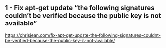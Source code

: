 ## 1 - Fix apt-get update “the following signatures couldn’t be verified because the public key is not available”
https://chrisjean.com/fix-apt-get-update-the-following-signatures-couldnt-be-verified-because-the-public-key-is-not-available/
